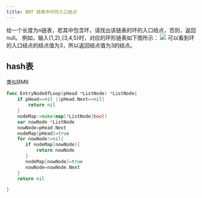 ```yaml
---
title: BM7 链表中环的入口结点
---
```

给一个长度为n链表，若其中包含环，请找出该链表的环的入口结点，否则，返回null。
例如，输入{1,2},{3,4,5}时，对应的环形链表如下图所示：
![](https://md-blog-images.oss-cn-beijing.aliyuncs.com/images/y5sr0T.png)
可以看到环的入口结点的结点值为3，所以返回结点值为3的结点。
## hash表
类似BM6
```go
func EntryNodeOfLoop(pHead *ListNode) *ListNode{
    if pHead==nil ||pHead.Next==nil{
        return nil
    }
    nodeMap:=make(map[*ListNode]bool)
    var nowNode *ListNode
    nowNode=pHead.Next
    nodeMap[pHead]=true
    for nowNode!=nil{
       if nodeMap[nowNode]{
           return nowNode
       }
       nodeMap[nowNode]=true
       nowNode=nowNode.Next
    }
    return nil

}
```

